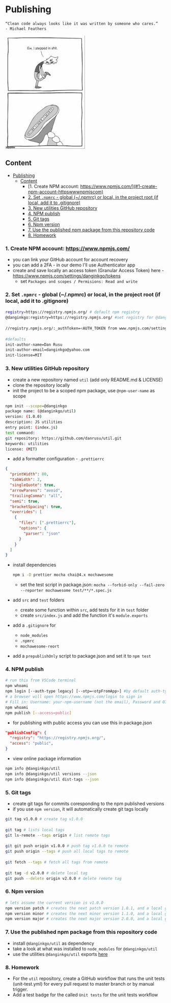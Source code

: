 # Publishing

```text
“Clean code always looks like it was written by someone who cares.”
- Michael Feathers
```

![](../resource/image/_6_my_old_code.jpg)

## Content

- [Publishing](#publishing)
  - [Content](#content)
    - [1. Create NPM account: https://www.npmjs.com/](#1-create-npm-account-httpswwwnpmjscom)
    - [2. Set `.npmrc` - global (~/.npmrc) or local, in the project root (if local, add it to .gitignore)](#2-set-npmrc---global-npmrc-or-local-in-the-project-root-if-local-add-it-to-gitignore)
    - [3. New utilities GitHub repository](#3-new-utilities-github-repository)
    - [4. NPM publish](#4-npm-publish)
    - [5. Git tags](#5-git-tags)
    - [6. Npm version](#6-npm-version)
    - [7. Use the published npm package from this repository code](#7-use-the-published-npm-package-from-this-repository-code)
    - [8. Homework](#8-homework)

### 1. Create NPM account: https://www.npmjs.com/

- you can link your GitHub account for account recovery
- you can add a 2FA - in our demo I'll use Authenticator app
- create and save locally an access token (Granular Access Token) here - https://www.npmjs.com/settings/danginkgo/tokens
  - set `Packages and scopes / Permisions: Read and write`

### 2. Set `.npmrc` - global (~/.npmrc) or local, in the project root (if local, add it to .gitignore)

```bash
registry=https://registry.npmjs.org/ # default npm registry
@danginkgo:registry=https://registry.npmjs.org/ #set registry for @danginkgo scope

//registry.npmjs.org/:_authToken=<AUTH_TOKEN from www.npmjs.com/settings/danginkgo/tokens> #authenticate via npm account acces token

#defaults
init-author-name=Dan Rusu
init-author-email=danginkgo@yahoo.com
init-license=MIT
```

### 3. New utilities GitHub repository

- create a new repository named `util` (add only README.md & LICENSE)
- clone the repository locally
- init the project to be a scoped npm package, use `@npm-user-name` as scope

```bash
npm init --scope=@danginkgo
package name: (@danginkgo/util)
version: (1.0.0)
description: JS utilities
entry point: (index.js)
test command:
git repository: https://github.com/danrusu/util.git
keywords: utilities
license: (MIT)
```

- add a formatter configuration - `.prettierrc`

```json
{
  "printWidth": 80,
  "tabWidth": 2,
  "singleQuote": true,
  "arrowParens": "avoid",
  "trailingComma": "all",
  "semi": true,
  "bracketSpacing": true,
  "overrides": [
    {
      "files": [".prettierrc"],
      "options": {
        "parser": "json"
      }
    }
  ]
}
```

- install dependencies
  ```bash
  npm i -D prettier mocha chai@4.x mochawesome
  ```
  - set the test script in package.json: `mocha --forbid-only --fail-zero --reporter mochawesome test/**/*.spec.js`
- add `src` and `test` folders

  - create some function within `src`, add tests for it in `test` folder
  - create `src/index.js` and add the function it's `module.exports`

- add a `.gitignore` for
  - `node_modules`
  - `.npmrc`
  - `mochawesome-reort`
- add a `prepublishOnly` script to package.json and set it to `npm test`

### 4. NPM publish

```bash
# run this from VSCode terminal
npm whoami
npm login [--auth-type legacy] [--otp=<otpFromApp>] #by default auth-type is web
# a browser will open https://www.npmjs.com/login to sign in
# Fill in: Username: your-npm-username (not the email), Password and OTP
npm whoami
npm publish [--access=public]
```

- for publishing with public access you can use this in package.json

```json
"publishConfig": {
  "registry": "https://registry.npmjs.org/",
  "access": "public",
}
```

- view online package information

```bash
npm info @danginkgo/util
npm info @danginkgo/util versions --json
npm info @danginkgo/util dist-tags --json
```

### 5. Git tags

- create git tags for commits coresponding to the npm published versions
- if you use `npm version`, it will automatically create git tags locally

```bash
git tag v1.0.0 # create tag v1.0.0

git tag # lists local tags
git ls-remote --tags origin # list remote tags

git git push origin v1.0.0 # push tag v1.0.0 to remote
git push origin --tags # push all local tags to remote

git fetch --tags # fetch all tags from remote

git tag -d v2.0.0 # delete local tag
git push --delete origin v2.0.0 # delete remote tag
```

### 6. Npm version

```bash
# lets assume the current version is v1.0.0
npm version patch # creates the next patch version 1.0.1, and a local git tag v1.0.1
npm version minor # creates the next minor version 1.1.0, and a local git tag v1.1.0
npm version major # creates the next major version 2.0.0, and a local git tag v2.0.0
```

### 7. Use the published npm package from this repository code

- install `@danginkgo/util` as dependency
- take a look at what was installed to `node_modules` for `@danginkgo/util`
- use the utilities `@danginkgo/util` exports [here](../src/session6/use-util-package.js)

### 8. Homework

- For the `util` repository, create a GitHub workflow that runs the unit tests (unit-test.yml) for every pull request to master branch or by manual trigger.
- Add a test badge for the called `Unit tests` for the unit tests workflow
